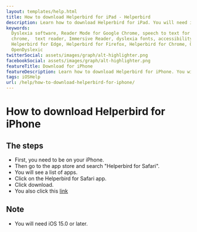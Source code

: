 ```yaml
---
layout: templates/help.html
title: How to download Helperbird for iPad - Helperbird
description: Learn how to download Helperbird for iPad. You will need iOS 15.0 or later.
keywords:
  Dyslexia software, Reader Mode for Google Chrome, speech to text for chrome, Text to speech for
  chrome,  text reader, Immersive Reader, dyslexia fonts, accessibility software, dyslexia software,
  Helperbird for Edge, Helperbird for Firefox, Helperbird for Chrome, Opendyslexic for Chrome,
  OpenDyslexic
twitterSocial: assets/images/graph/alt-highlighter.png
facebookSocial: assets/images/graph/alt-highlighter.png
featureTitle: Download for iPhone
featureDescription: Learn how to download Helperbird for iPhone. You will need iOS 15.0 or later.
tags: iOSHelp
url: /help/how-to-download-helperbird-for-iphone/
---
```


# How to download Helperbird for iPhone

## The steps
- First, you need to be on your iPhone.
- Then go to the app store and search "Helperbird for Safari".
- You will see a list of apps.
- Click on the Helperbird for Safari app.
- Click download.
- You also click this [link](https://itunes.apple.com/us/app/helperbird-for-safari/id1209859096?mt=8 "Helperbird for Safari link")

## Note
- You will need iOS 15.0 or later.

